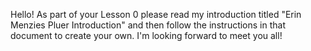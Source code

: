 Hello! As part of your Lesson 0 please read my introduction titled "Erin Menzies Pluer Introduction" and then follow the instructions in that document to create your own. I'm looking forward to meet you all!
